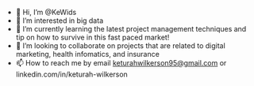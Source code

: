 - 👋 Hi, I’m @KeWids
- 👀 I’m interested in big data 
- 🌱 I’m currently learning the latest project management techniques and tip on how to survive in this fast paced market!
- 💞️ I’m looking to collaborate on projects that are related to digital marketing, health infomatics, and insurance
- 📫 How to reach me by email keturahwilkerson95@gmail.com or linkedin.com/in/keturah-wilkerson
<!---
KeWids/KeWids is a ✨ special ✨ repository because its `README.md` (this file) appears on your GitHub profile.
You can click the Preview link to take a look at your changes.
--->
